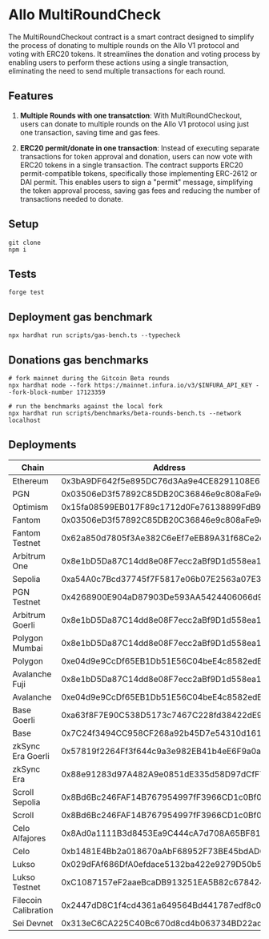 # Allo MultiRoundCheck

The MultiRoundCheckout contract is a smart contract designed to simplify the process of donating to multiple rounds on the Allo V1 protocol
and voting with ERC20 tokens.
It streamlines the donation and voting process by enabling users to perform these actions using a single transaction,
eliminating the need to send multiple transactions for each round.

## Features

1. **Multiple Rounds with one transatction**: With MultiRoundCheckout, users can donate to multiple rounds on the Allo V1 protocol using just one transaction, saving time and gas fees.

2. **ERC20 permit/donate in one transaction**: Instead of executing separate transactions for token approval and donation, users can now vote with ERC20 tokens in a single transaction.
The contract supports ERC20 permit-compatible tokens, specifically those implementing ERC-2612 or DAI permit.
This enables users to sign a "permit" message, simplifying the token approval process, saving gas fees and reducing the number of transactions needed to donate.

## Setup

```
git clone
npm i
```

## Tests

```
forge test
```

## Deployment gas benchmark

```
npx hardhat run scripts/gas-bench.ts --typecheck
```

## Donations gas benchmarks

```
# fork mainnet during the Gitcoin Beta rounds
npx hardhat node --fork https://mainnet.infura.io/v3/$INFURA_API_KEY --fork-block-number 17123359

# run the benchmarks against the local fork
npx hardhat run scripts/benchmarks/beta-rounds-bench.ts --network localhost
```

## Deployments

| Chain           | Address                                    |
|-----------------|--------------------------------------------|
| Ethereum        | 0x3bA9DF642f5e895DC76d3Aa9e4CE8291108E65b1 |
| PGN             | 0x03506eD3f57892C85DB20C36846e9c808aFe9ef4 |
| Optimism        | 0x15fa08599EB017F89c1712d0Fe76138899FdB9db |
| Fantom          | 0x03506eD3f57892C85DB20C36846e9c808aFe9ef4 |
| Fantom Testnet  | 0x62a850d7805f3Ae382C6eEf7eEB89A31f68Ce2d5 |
| Arbitrum One    | 0x8e1bD5Da87C14dd8e08F7ecc2aBf9D1d558ea174 |
| Sepolia         | 0xa54A0c7Bcd37745f7F5817e06b07E2563a07E309 |
| PGN Testnet     | 0x4268900E904aD87903De593AA5424406066d9ea2 |
| Arbitrum Goerli | 0x8e1bD5Da87C14dd8e08F7ecc2aBf9D1d558ea174 |
| Polygon Mumbai  | 0x8e1bD5Da87C14dd8e08F7ecc2aBf9D1d558ea174 |
| Polygon         | 0xe04d9e9CcDf65EB1Db51E56C04beE4c8582edB73 |
| Avalanche Fuji  | 0x8e1bD5Da87C14dd8e08F7ecc2aBf9D1d558ea174 |
| Avalanche       | 0xe04d9e9CcDf65EB1Db51E56C04beE4c8582edB73 |
| Base Goerli     | 0xa63f8F7E90C538D5173c7467C228fd38422dE9e9 |
| Base            | 0x7C24f3494CC958CF268a92b45D7e54310d161794 |
| zkSync Era Goerli | 0x57819f2264Ff3f644c9a3e982EB41b4eE6F9a0aE |
| zkSync Era        | 0x88e91283d97A482A9e0851dE335d58D97dCfF7b0 |
| Scroll Sepolia | 0x8Bd6Bc246FAF14B767954997fF3966CD1c0Bf0f5 |
| Scroll         | 0x8Bd6Bc246FAF14B767954997fF3966CD1c0Bf0f5|
| Celo Alfajores | 0x8Ad0a1111B3d8453Ea9C444cA7d708A65BF81Def |
| Celo           | 0xb1481E4Bb2a018670aAbF68952F73BE45bdAD62D |
| Lukso          | 0x029dFAf686DfA0efdace5132ba422e9279D50b5b |
| Lukso Testnet  | 0xC1087157eF2aaeBcaDB913251EA5B82c678424F7 |
| Filecoin Calibration | 0x2447dD8C1f4cd4361a649564Bd441787edf8c03A |
| Sei Devnet     | 0x313eC6CA225C40Bc670d8cd4b063734BD22ad1ab |




